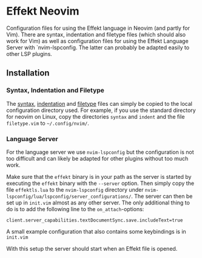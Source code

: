 # Effekt Neovim

Configuration files for using the Effekt language in Neovim (and partly for Vim).
There are syntax, indentation and filetype files (which should also work for Vim) as well as configuration files for using the Effekt Language Server with `nvim-lspconfig.
The latter can probably be adapted easily to other LSP plugins.

## Installation
### Syntax, Indentation and Filetype
The [syntax](./syntax/effekt.vim), [indentation](./indent/effekt.vim) and [filetype](./filetype.vim) files can simply be copied to the local configuration directory used.
For example, if you use the standard directory for neovim on Linux, copy the directories `syntax` and `indent` and the file `filetype.vim` to `~/.config/nvim/`.

### Language Server
For the language server we use `nvim-lspconfig` but the configuration is not too difficult and can likely be adapted for other plugins without too much work.

Make sure that the `effekt` binary is in your path as the server is started by executing the `effekt` binary with the `--server` option.
Then simply copy the file `effektls.lua` to the `nvim-lspconfig` directory under `nvim-lspconfig/lua/lspconfig/server_configurations/`.
The server can then be set up in `init.vim` almost as any other server.
The only additional thing to do is to add the following line to the `on_attach`-options:

```
client.server_capabilities.textDocumentSync.save.includeText=true
```

A small example configuration that also contains some keybindings is in `init.vim`

With this setup the server should start when an Effekt file is opened.
